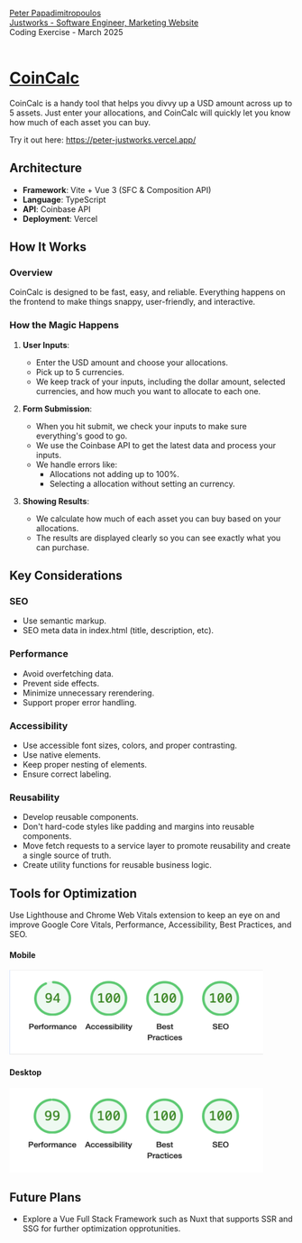 [Peter Papadimitropoulos](https://www.codepeter.com) <br>
[Justworks - Software Engineer, Marketing Website](https://boards.greenhouse.io/justworks/jobs/6407460?gh_jid=6407460)<br>
Coding Exercise - March 2025<br><br>

# [CoinCalc](https://peter-justworks.vercel.app/)

CoinCalc is a handy tool that helps you divvy up a USD amount across up to 5 assets. Just enter your allocations, and CoinCalc will quickly let you know how much of each asset you can buy.

Try it out here: https://peter-justworks.vercel.app/

## Architecture

- **Framework**: Vite + Vue 3 (SFC & Composition API)
- **Language**: TypeScript
- **API**: Coinbase API
- **Deployment**: Vercel

## How It Works

### Overview

CoinCalc is designed to be fast, easy, and reliable. Everything happens on the frontend to make things snappy, user-friendly, and interactive.

### How the Magic Happens

1. **User Inputs**:
   - Enter the USD amount and choose your allocations.
   - Pick up to 5 currencies.
   - We keep track of your inputs, including the dollar amount, selected currencies, and how much you want to allocate to each one.

2. **Form Submission**:
   - When you hit submit, we check your inputs to make sure everything's good to go.
   - We use the Coinbase API to get the latest data and process your inputs.
   - We handle errors like:
     - Allocations not adding up to 100%.
     - Selecting a allocation without setting an currency.

3. **Showing Results**:
   - We calculate how much of each asset you can buy based on your allocations.
   - The results are displayed clearly so you can see exactly what you can purchase.

## Key Considerations

### SEO

- Use semantic markup.
- SEO meta data in index.html (title, description, etc).

### Performance

- Avoid overfetching data.
- Prevent side effects.
- Minimize unnecessary rerendering.
- Support proper error handling.

### Accessibility

- Use accessible font sizes, colors, and proper contrasting.
- Use native elements.
- Keep proper nesting of elements.
- Ensure correct labeling.

### Reusability

- Develop reusable components.
- Don't hard-code styles like padding and margins into reusable components.
- Move fetch requests to a service layer to promote reusability and create a single source of truth.
- Create utility functions for reusable business logic.

## Tools for Optimization

Use Lighthouse and Chrome Web Vitals extension to keep an eye on and improve Google Core Vitals, Performance, Accessibility, Best Practices, and SEO.

#### Mobile
<img src="src/assets/light-house_mobile.png" alt="Mobile" height="150px" width="450px">

#### Desktop
<img src="src/assets/light-house_desktop.png" alt="Desktop" height="150px" width="450px"> 

## Future Plans

- Explore a Vue Full Stack Framework such as Nuxt that supports SSR and SSG for further optimization opprotunities. 
